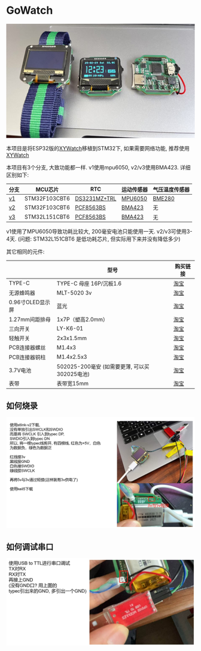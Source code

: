 # GoWatch
<img src="./images/preview.jpg">

本项目是将ESP32版的[XYWatch](https://github.com/xywatch/xywatch)移植到STM32下, 如果需要网络功能, 推荐使用[XYWatch](https://github.com/xywatch/xywatch)

本项目有3个分支, 大致功能都一样. v1使用mpu6050, v2/v3使用BMA423. 详细区别如下:

| 分支 | MCU芯片 | RTC | 运动传感器 | 气压温度传感器 |
| ---- | ---- | ---- | ---- | ---- |
| [v1](https://github.com/xywatch/GoWatch/tree/v1) | STM32F103CBT6 | [DS3231MZ+TRL](https://item.taobao.com/item.htm?id=784371508620) | [MPU6050](https://detail.tmall.com/item.htm?id=598555471828&skuId=5780956225523) | [BME280](https://item.taobao.com/item.htm?id=641115619117) |
| [v2](https://github.com/xywatch/GoWatch/tree/v2) | STM32F103CBT6 | [PCF8563BS](https://item.taobao.com/item.htm?id=756706038432&spm=tbpc.boughtlist.suborder_itemtitle.1.42092e8d5rsiuO) | [BMA423](https://item.taobao.com/item.htm?_u=nfl2f5gc82f&id=585190973333&sku_properties=-1%3A-1&spm=a1z09.2.0.0.54c72e8dzYZERC) | 无 |
| [v3](https://github.com/xywatch/GoWatch/tree/v3) | STM32L151CBT6 | [PCF8563BS](https://item.taobao.com/item.htm?id=756706038432&spm=tbpc.boughtlist.suborder_itemtitle.1.42092e8d5rsiuO) | [BMA423](https://item.taobao.com/item.htm?_u=nfl2f5gc82f&id=585190973333&sku_properties=-1%3A-1&spm=a1z09.2.0.0.54c72e8dzYZERC) | 无 |

v1使用了MPU6050导致功耗比较大, 200毫安电池只能使用一天. v2/v3可使用3-4天. (问题: STM32L151CBT6 是低功耗芯片, 但实际用下来并没有降低多少)

其它相同的元件:

|      | 型号      | 购买链接      |
|------------|------------|------------|
| TYPE-C   | TYPE-C 母座 16P/沉板1.6     |    [淘宝](https://item.taobao.com/item.htm?id=847085611169&spm=tbpc.boughtlist.suborder_itemtitle.1.42092e8d5rsiuO)   |
| 无源蜂鸣器 | MLT-5020 3v | [淘宝](https://item.taobao.com/item.htm?id=904963885727&spm=tbpc.boughtlist.suborder_itemtitle.1.42092e8d5rsiuO) |
| 0.96寸OLED显示屏 | 蓝光 | [淘宝](https://item.taobao.com/item.htm?id=771751339592&skuId=5457594059803&spm=tbpc.boughtlist.suborder_itemtitle.1.42092e8d5rsiuO) |
| 1.27mm间距排母 | 1x7P（塑高2.0mm）| [淘宝](https://item.taobao.com/item.htm?_u=nfl2f5gee9e&id=533845762209&skuId=3898422332914&spm=a1z09.2.0.0.54c72e8dzYZERC) |
| 三向开关 | LY-K6-01 | [淘宝](https://item.taobao.com/item.htm?_u=nfl2f5g573c&id=607224934874&spm=a1z09.2.0.0.54c72e8dzYZERC) |
| 轻触开关 | 2x3x1.5mm | [淘宝](https://item.taobao.com/item.htm?_u=nfl2f5g09ac&id=852427078276&spm=a1z09.2.0.0.54c72e8dzYZERC) |
|PCB连接器螺丝| M1.4x3 | [淘宝](https://detail.tmall.com/item.htm?_u=nfl2f5gd49f&id=671590959819&skuId=5199969587667&spm=a1z09.2.0.0.54c72e8dzYZERC) |
|PCB连接器铜柱| M1.4x2.5x3 | [淘宝](https://item.taobao.com/item.htm?_u=nfl2f5g9475&id=809151694062&spm=a1z09.2.0.0.54c72e8dzYZERC) |
|3.7V电池| 502025-200毫安 (如需要更薄, 可以买302025电池) | [淘宝](https://item.taobao.com/item.htm?id=784361648217&spm=tbpc.boughtlist.suborder_itemtitle.1.42092e8d5rsiuO)|
|表带|表带宽15mm|[淘宝](https://item.taobao.com/item.htm?id=872619805915&spm=tbpc.boughtlist.suborder_itemtitle.1.42092e8d5rsiuO)|

## 如何烧录
<img src="./images/dowload.jpg">

## 如何调试串口
<img src="./images/serial.jpg">
